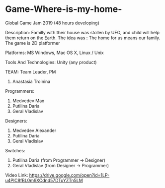 # Game-Where-is-my-home-
Global Game Jam 2019 (48 hours developing)


Description:
Familly with their house was stollen by UFO, and child will help them return on the Earth. The idea was : The home for us means our family. The game is 2D platformer

Platforms: 
MS Windows, Mac OS X, Linux / Unix

Tools And Technologies: 
Unity (any product)

TEAM:
Team Leader, PM
1. Anastasia Troinina

Programmers:

1. Medvedev Max
2. Putilina Daria 
3. Geral Vladislav

Designers:

1. Medvedev Alexander
2. Putilina Daria 
3. Geral Vladislav

Switches:

1. Putilina Daria (from Programmer -> Designer)
2. Geral Vladislav (from Designer -> Programmer)

Video Link: 
https://drive.google.com/open?id=1LP-u4PlC8fBL0m9XCdnd57DTuYZTn5LM

